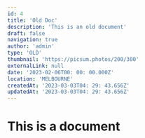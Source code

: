 ```yaml
---
id: 4
title: 'Old Doc'
description: 'This is an old document'
draft: false
navigation: true
author: 'admin'
type: 'OLD'
thumbnail: 'https://picsum.photos/200/300'
externalLink: null
date: '2023-02-06T00: 00: 00.000Z'
location: 'MELBOURNE'
createdAt: '2023-03-03T04: 29: 43.656Z'
updatedAt: '2023-03-03T04: 29: 43.656Z'
---
```

# This is a document